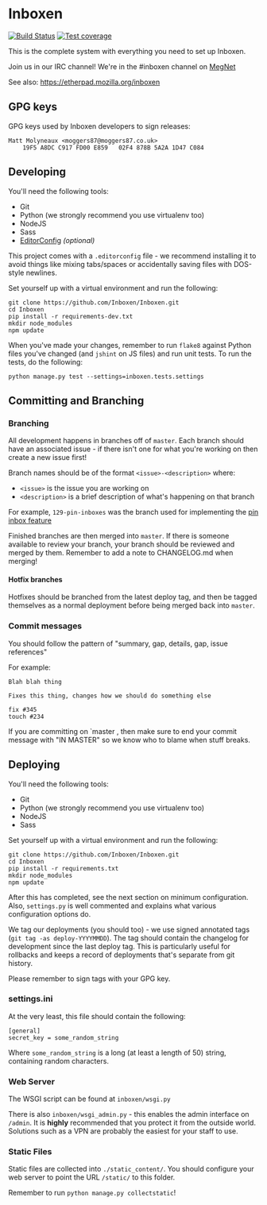 Inboxen
=======

[![Build Status](https://travis-ci.org/Inboxen/Inboxen.svg?branch=master)](https://travis-ci.org/Inboxen/Inboxen)
[![Test coverage](http://codecov.io/github/Inboxen/Inboxen/coverage.svg?branch=master)](http://codecov.io/github/Inboxen/Inboxen?branch=master)

This is the complete system with everything you need to set up Inboxen.

Join us in our IRC channel! We're in the #inboxen channel on
[MegNet](https://www.megworld.co.uk/irc/)

See also: <https://etherpad.mozilla.org/inboxen>

GPG keys
--------

GPG keys used by Inboxen developers to sign releases:

```
Matt Molyneaux <moggers87@moggers87.co.uk>
    19F5 A8DC C917 FD00 E859   02F4 878B 5A2A 1D47 C084
```
Developing
----------

You'll need the following tools:

* Git
* Python (we strongly recommend you use virtualenv too)
* NodeJS
* Sass
* [EditorConfig](http://editorconfig.org/) *(optional)*

This project comes with a `.editorconfig` file - we recommend installing it to
avoid things like mixing tabs/spaces or accidentally saving files with
DOS-style newlines.

Set yourself up with a virtual environment and run the following:

```
git clone https://github.com/Inboxen/Inboxen.git
cd Inboxen
pip install -r requirements-dev.txt
mkdir node_modules
npm update
```

When you've made your changes, remember to run `flake8` against Python files
you've changed (and `jshint` on JS files) and run unit tests. To run the tests,
do the following:

```
python manage.py test --settings=inboxen.tests.settings
```

Committing and Branching
------------------------

### Branching

All development happens in branches off of `master`. Each branch should have an
associated issue - if there isn't one for what you're working on then create a
new issue first!

Branch names should be of the format `<issue>-<description>` where:

* `<issue>` is the issue you are working on
* `<description>` is a brief description of what's happening on that branch

For example, `129-pin-inboxes` was the branch used for implementing the [pin
inbox feature](https://github.com/Inboxen/Inboxen/issues/129)

Finished branches are then merged into `master`. If there is someone available
to review your branch, your branch should be reviewed and merged by them.
Remember to add a note to CHANGELOG.md when merging!

#### Hotfix branches

Hotfixes should be branched from the latest deploy tag, and then be tagged
themselves as a normal deployment before being merged back into `master`.

### Commit messages

You should follow the pattern of "summary, gap, details, gap, issue references"

For example:

```
Blah blah thing

Fixes this thing, changes how we should do something else

fix #345
touch #234
```

If you are committing on `master , then make sure to end your commit message
with "IN MASTER" so we know who to blame when stuff breaks.

Deploying
---------

You'll need the following tools:

* Git
* Python (we strongly recommend you use virtualenv too)
* NodeJS
* Sass

Set yourself up with a virtual environment and run the following:

```
git clone https://github.com/Inboxen/Inboxen.git
cd Inboxen
pip install -r requirements.txt
mkdir node_modules
npm update
```

After this has completed, see the next section on minimum configuration. Also,
`settings.py` is well commented and explains what various configuration options
do.

We tag our deployments (you should too) - we use signed annotated tags (`git
tag -as deploy-YYYYMMDD`). The tag should contain the changelog for development
since the last deploy tag. This is particularly useful for rollbacks and keeps
a record of deployments that's separate from git history.

Please remember to sign tags with your GPG key.

### settings.ini

At the very least, this file should contain the following:

```
[general]
secret_key = some_random_string
```

Where `some_random_string` is a long (at least a length of 50) string,
containing random characters.

### Web Server

The WSGI script can be found at `inboxen/wsgi.py`

There is also `inboxen/wsgi_admin.py` - this enables the admin interface on
`/admin`. It is **highly** recommended that you protect it from the outside
world.  Solutions such as a VPN are probably the easiest for your staff to use.

### Static Files

Static files are collected into `./static_content/`. You should configure your
web server to point the URL `/static/` to this folder.

Remember to run `python manage.py collectstatic`!
